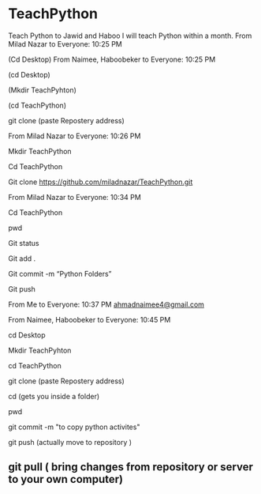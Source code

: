 # TeachPython
Teach Python to Jawid and Haboo
I will teach Python within a month. 
From Milad Nazar to Everyone:  10:25 PM

(Cd Desktop)
From Naimee, Haboobeker to Everyone:  10:25 PM

(cd Desktop) 

(Mkdir TeachPyhton)

(cd TeachPython)

git clone (paste Repostery address)

From Milad Nazar to Everyone:  10:26 PM

Mkdir TeachPython

Cd TeachPython

Git clone https://github.com/miladnazar/TeachPython.git

From Milad Nazar to Everyone:  10:34 PM

Cd TeachPython

pwd

Git status

Git add .

Git commit -m “Python Folders”

Git push

From Me to Everyone:  10:37 PM
ahmadnaimee4@gmail.com

From Naimee, Haboobeker to Everyone:  10:45 PM

cd Desktop 

Mkdir TeachPyhton

cd TeachPython

git clone (paste Repostery address) 

cd (gets you inside a folder)

pwd 

git commit -m "to copy python activites" 

git push (actually move to repository ) 

git pull ( bring changes from repository or server to your own computer)
-------------------------------------------------------------------------------------------------------------------------
